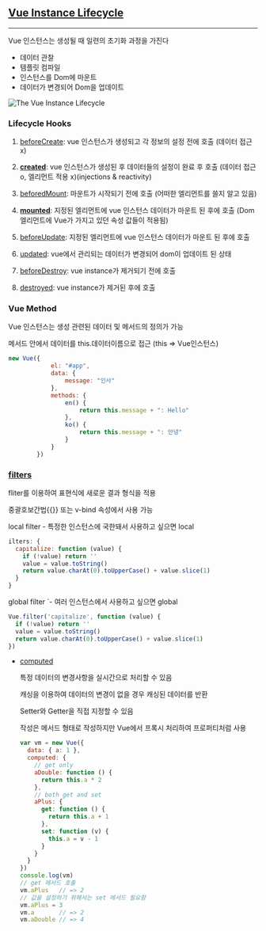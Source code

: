 ## [Vue Instance Lifecycle](https://vuejs.org/v2/guide/instance)

***

Vue 인스턴스는 생성될 때 일련의 초기화 과정을 가진다

- 데이터 관찰
- 템플릿 컴파일
- 인스턴스를 Dom에 마운트
- 데이터가 변경되어 Dom을 업데이트
  

![The Vue Instance Lifecycle](https://vuejs.org/images/lifecycle.png)



### Lifecycle Hooks

1. [beforeCreate](https://vuejs.org/v2/api/#beforeCreate): vue 인스턴스가 생성되고  각 정보의 설정 전에 호출 (데이터 접근 x)

2. **[created](https://vuejs.org/v2/api/#created)**: vue 인스턴스가 생성된 후 데이터들의 설정이 완료 후 호출 (데이터 접근 o, 엘리먼트 적용 x)(injections & reactivity)

3. [beforedMount](https://vuejs.org/v2/api/#beforeMount): 마운트가 시작되기 전에 호출 (어떠한 엘리먼트를 쓸지 알고 있음)

4. **[mounted](https://vuejs.org/v2/api/#mounted)**: 지정된 엘리먼트에 vue 인스턴스 데이터가 마운트 된 후에 호출 (Dom 엘리먼트에 Vue가 가지고 있던 속성 값들이 적용됨)

5. [beforeUpdate](https://vuejs.org/v2/api/#beforeUpdate): 지정된 엘리먼트에 vue 인스턴스 데이터가 마운트 된 후에 호출

6. [updated](https://vuejs.org/v2/api/#updated): vue에서 관리되는 데이터가 변경되어 dom이 업데이트 된 상태

7. [beforeDestroy](https://vuejs.org/v2/api/#beforeDestroy): vue instance가 제거되기 전에 호출

8. [destroyed](https://vuejs.org/v2/api/#destroyed): vue instance가 제거된 후에  호출



### Vue Method

Vue 인스턴스는 생성 관련된 데이터 및 메서드의 정의가 가능

메서드 안에서 데이터를 this.데이터이름으로 접근 (this ⇒ Vue인스턴스)

```javascript
new Vue({
            el: "#app",
            data: {
                message: "인사"
            },
            methods: {
                en() {
                    return this.message + ": Hello"
                },
                ko() {
                    return this.message + ": 안녕"
                }
            }
        })
```



### [filters](https://vuejs.org/v2/guide/filters.html)

fliter를 이용하여 표현식에 새로운 결과 형식을 적용

중괄호보간법{{}} 또는 v-bind 속성에서 사용 가능



local filter - 특정한 인스턴스에 국한돼서 사용하고 싶으면 local

```javascript
ilters: {
  capitalize: function (value) {
    if (!value) return ''
    value = value.toString()
    return value.charAt(0).toUpperCase() + value.slice(1)
  }
}
```



global filter `- 여러 인스턴스에서 사용하고 싶으면 global

```javascript
Vue.filter('capitalize', function (value) {
  if (!value) return ''
  value = value.toString()
  return value.charAt(0).toUpperCase() + value.slice(1)
})

```



- [computed](https://vuejs.org/v2/api/#computed)

  특정 데이터의 변경사항을 실시간으로 처리할 수 있음

  캐싱을 이용하여 데이터의 변경이 없을 경우 캐싱된 데이터를 반환

  Setter와 Getter을 직접 지정할 수 있음

  작성은 메서드 형태로 작성하지만 Vue에서 프록시 처리하여 프로퍼티처럼 사용

  ```javascript
  var vm = new Vue({
    data: { a: 1 },
    computed: {
      // get only
      aDouble: function () {
        return this.a * 2
      },
      // both get and set
      aPlus: {
        get: function () {
          return this.a + 1
        },
        set: function (v) {
          this.a = v - 1
        }
      }
    }
  })
  console.log(vm)
  // get 메서드 호출
  vm.aPlus   // => 2
  // 값을 설정하기 위해서는 set 메서드 필요함
  vm.aPlus = 3
  vm.a       // => 2
  vm.aDouble // => 4
  ```

  